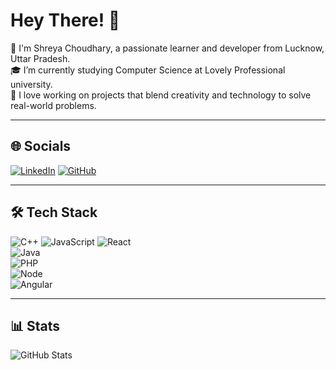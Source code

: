 # Hey There! 👋

🌟 I'm Shreya Choudhary, a passionate learner and developer from Lucknow, Uttar Pradesh.  
🎓 I’m currently studying Computer Science at Lovely Professional university.  
🚀 I love working on projects that blend creativity and technology to solve real-world problems.  

---

## 🌐 Socials
[![LinkedIn](https://img.shields.io/badge/LinkedIn-%230077B5.svg?logo=linkedin&logoColor=white)]([https://linkedin.com/in/your-profile](https://www.linkedin.com/in/shreya-choudhary-570aa724a/))  
[![GitHub](https://img.shields.io/badge/GitHub-%2312100E.svg?logo=github&logoColor=white)](https://github.com/shreyaachoudhary)

---

## 🛠️ Tech Stack
![C++](https://img.shields.io/badge/C++-00599C?style=flat-square&logo=cplusplus&logoColor=white)
![JavaScript](https://img.shields.io/badge/JavaScript-F7DF1E?style=flat-square&logo=javascript&logoColor=black)
![React](https://img.shields.io/badge/React-20232A?style=flat-square&logo=react&logoColor=61DAFB)  
![Java](https://img.shields.io/badge/Java-20232A?style=flat-square&logo=react&logoColor=61DAFB)  
![PHP](https://img.shields.io/badge/PHP-20232A?style=flat-square&logo=react&logoColor=61DAFB)  
![Node](https://img.shields.io/badge/Node-20232A?style=flat-square&logo=react&logoColor=61DAFB)  
![Angular](https://img.shields.io/badge/Angular-20232A?style=flat-square&logo=react&logoColor=61DAFB)  

---

## 📊 Stats
![GitHub Stats](https://github-readme-stats.vercel.app/api?username=shreyaachoudhary&show_icons=true&theme=radical)  


